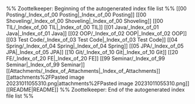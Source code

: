 %% Zoottelkeeper: Beginning of the autogenerated index file list  %%
 [[00 Posting/_Index_of_00 Posting|_Index_of_00 Posting]]
 [[00 Shoveling/_Index_of_00 Shoveling|_Index_of_00 Shoveling]]
 [[00 TIL/_Index_of_00 TIL|_Index_of_00 TIL]]
 [[01 Java/_Index_of_01 Java|_Index_of_01 Java]]
 [[02 OOP/_Index_of_02 OOP|_Index_of_02 OOP]]
 [[03 Test Code/_Index_of_03 Test Code|_Index_of_03 Test Code]]
 [[04 Spring/_Index_of_04 Spring|_Index_of_04 Spring]]
 [[05 JPA/_Index_of_05 JPA|_Index_of_05 JPA]]
 [[10 Git/_Index_of_10 Git|_Index_of_10 Git]]
 [[20 FE/_Index_of_20 FE|_Index_of_20 FE]]
 [[99 Seminar/_Index_of_99 Seminar|_Index_of_99 Seminar]]
 [[Attachments/_Index_of_Attachments|_Index_of_Attachments]]
 [[attachments%2FPasted image 20231011055310.png|attachments%2FPasted image 20231011055310.png]]
 [[README|README]]
%% Zoottelkeeper: End of the autogenerated index file list  %%
